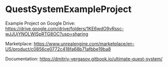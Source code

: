 # QuestSystemExampleProject
Example Project on Google Drive: https://drive.google.com/drive/folders/1KE6wdO9vRssc-wJJUjYNOLWISpRTG8OC?usp=sharing

Marketplace: https://www.unrealengine.com/marketplace/en-US/product/c0856ce0772c418fa68b71afbbe19ba8

Documentation: https://dmitriy-vergasov.gitbook.io/ultimate-quest-system/

